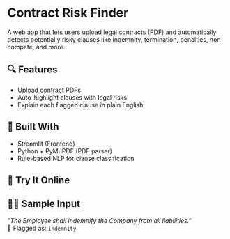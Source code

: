 # Contract Risk Finder

A web app that lets users upload legal contracts (PDF) and automatically detects potentially risky clauses like indemnity, termination, penalties, non-compete, and more.

## 🔍 Features
- Upload contract PDFs
- Auto-highlight clauses with legal risks
- Explain each flagged clause in plain English

## 🚀 Built With
- Streamlit (Frontend)
- Python + PyMuPDF (PDF parser)
- Rule-based NLP for clause classification

## 📄 Try It Online

## 👩‍⚖️ Sample Input
_"The Employee shall indemnify the Company from all liabilities."_  
🛑 Flagged as: `indemnity`
